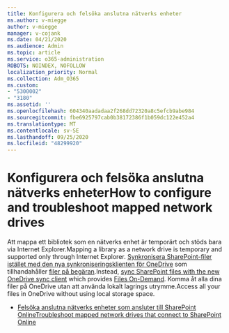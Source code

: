 ```yaml
---
title: Konfigurera och felsöka anslutna nätverks enheter
ms.author: v-miegge
author: v-miegge
manager: v-cojank
ms.date: 04/21/2020
ms.audience: Admin
ms.topic: article
ms.service: o365-administration
ROBOTS: NOINDEX, NOFOLLOW
localization_priority: Normal
ms.collection: Adm_O365
ms.custom:
- "5300002"
- "3180"
ms.assetid: ''
ms.openlocfilehash: 604340aadadaa2f268dd72320a8c5efcb9abe984
ms.sourcegitcommit: fbe6925797cab0b38172386f1b059dc122e452a4
ms.translationtype: MT
ms.contentlocale: sv-SE
ms.lasthandoff: 09/25/2020
ms.locfileid: "48299920"
---
```

# <a name="how-to-configure-and-troubleshoot-mapped-network-drives"></a><span data-ttu-id="8d9a2-102">Konfigurera och felsöka anslutna nätverks enheter</span><span class="sxs-lookup"><span data-stu-id="8d9a2-102">How to configure and troubleshoot mapped network drives</span></span>

<span data-ttu-id="8d9a2-103">Att mappa ett bibliotek som en nätverks enhet är temporärt och stöds bara via Internet Explorer.</span><span class="sxs-lookup"><span data-stu-id="8d9a2-103">Mapping a library as a network drive is temporary and supported only through Internet Explorer.</span></span> <span data-ttu-id="8d9a2-104">[Synkronisera SharePoint-filer istället med den nya synkroniseringsklienten för OneDrive](https://support.office.com/article/6de9ede8-5b6e-4503-80b2-6190f3354a88) som tillhandahåller [filer på begäran](https://support.office.com/article/0e6860d3-d9f3-4971-b321-7092438fb38e).</span><span class="sxs-lookup"><span data-stu-id="8d9a2-104">Instead, [sync SharePoint files with the new OneDrive sync client](https://support.office.com/article/6de9ede8-5b6e-4503-80b2-6190f3354a88) which provides [Files On-Demand](https://support.office.com/article/0e6860d3-d9f3-4971-b321-7092438fb38e).</span></span> <span data-ttu-id="8d9a2-105">Komma åt alla dina filer på OneDrive utan att använda lokalt lagrings utrymme.</span><span class="sxs-lookup"><span data-stu-id="8d9a2-105">Access all your files in OneDrive without using local storage space.</span></span>

* [<span data-ttu-id="8d9a2-106">Felsöka anslutna nätverks enheter som ansluter till SharePoint Online</span><span class="sxs-lookup"><span data-stu-id="8d9a2-106">Troubleshoot mapped network drives that connect to SharePoint Online</span></span>](https://docs.microsoft.com/sharepoint/support/administration/troubleshoot-mapped-network-drives)